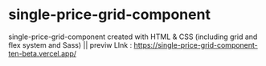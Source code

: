 # single-price-grid-component
single-price-grid-component created with HTML &amp; CSS (including grid and flex system and Sass) ||
previw LInk : https://single-price-grid-component-ten-beta.vercel.app/
